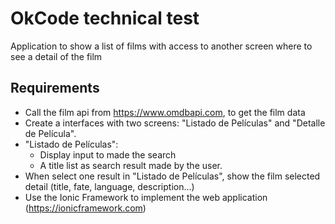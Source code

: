 # OkCode technical test 
Application to show a list of films  with access to another screen where to see a detail of the film

## Requirements
- Call the film api from https://www.omdbapi.com, to get the film data
- Create a interfaces with two screens: "Listado de Películas" and "Detalle de Película".
-  "Listado de Películas": 
     - Display input to made the search 
     - A title list as search result made by the user.
- When select one result in "Listado de Películas", show the film selected detail (title, fate, language, description...)
- Use the Ionic Framework to implement the web application (https://ionicframework.com)

